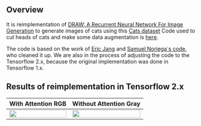 ## Overview
It is reimplementation of [DRAW: A Recurrent Neural Network For Image Generation](https://arxiv.org/abs/1502.04623 "DRAW: A Recurrent Neural Network For Image Generation") to generate images of cats using this [Cats dataset](https://www.kaggle.com/crawford/cat-dataset "Cats dataset")
Code used to cut heads of cats and make some data augmentation is [here](https://github.com/aleju/cat-generator/tree/master/dataset "here").

The code is based on the work of [Eric Jang](https://blog.evjang.com/2016/06/understanding-and-implementing.html "Eric Jang") and [Samuel Noriega`s code](https://medium.com/3blades-blog/draw-a-recurrent-neural-network-for-image-generation-725b39ef824f "Samuel Noriega'c code"), who cleaned it up.
We are also in the process of adjusting the code to the Tensorflow 2.x, because the original implementation was done in Tensorflow 1.x.

## Results of reimplementation in Tensorflow 2.x
| With Attention RGB  | Without Attention Gray |
| ------------- | ------------- |
| <img src="https://imgur.com/6TOkMFC.gif" width="100%"> | <img src="https://imgur.com/nVKaYhw.gif" width="100%"> |
